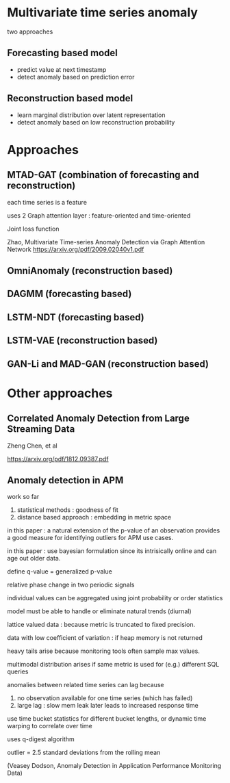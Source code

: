 
# Multivariate time series anomaly

two approaches

## Forecasting based model

* predict value at next timestamp
* detect anomaly based on prediction error

## Reconstruction based model

* learn marginal distribution over latent representation 
* detect anomaly based on low reconstruction probability

# Approaches

## MTAD-GAT (combination of forecasting and reconstruction)

each time series is a feature

uses 2 Graph attention layer : feature-oriented and time-oriented

Joint loss function 

Zhao, Multivariate Time-series Anomaly Detection via Graph Attention Network
https://arxiv.org/pdf/2009.02040v1.pdf

## OmniAnomaly (reconstruction based)

## DAGMM (forecasting based)

## LSTM-NDT (forecasting based)

## LSTM-VAE  (reconstruction based)

## GAN-Li and MAD-GAN (reconstruction based)

# Other approaches

## Correlated Anomaly Detection from Large Streaming Data 

Zheng Chen, et al 

https://arxiv.org/pdf/1812.09387.pdf

## Anomaly detection in APM

work so far
1. statistical methods : goodness of fit
2. distance based approach : embedding in metric space

in this paper : a natural extension of the p-value of an observation provides a good measure for
identifying outliers for APM use cases.

in this paper : use bayesian formulation since its intrisically online and can age out older data.

define q-value = generalized p-value

relative phase change in two periodic signals

individual values can be aggregated using joint probability or order statistics 

model must be able to handle or eliminate natural trends (diurnal)

lattice valued data : because metric is truncated to fixed precision.

data with low coefficient of variation : if heap memory is not returned

heavy tails arise because monitoring tools often sample max values.

multimodal distribution arises if same metric is used for (e.g.) different SQL queries

anomalies between related time series can lag because 
1. no observation available for one time series (which has failed)
2. large lag : slow mem leak later leads to increased response time

use time bucket statistics for different bucket lengths, or dynamic time warping to correlate over time

uses q-digest algorithm

outlier = 2.5 standard deviations from the rolling mean

(Veasey Dodson, Anomaly Detection in Application Performance Monitoring Data)
